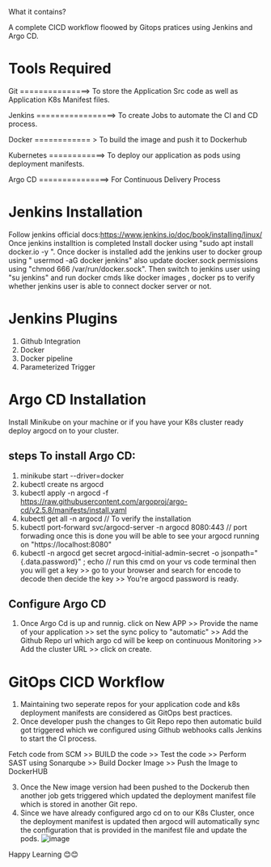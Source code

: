 What it contains?

A complete CICD workflow floowed by Gitops pratices using Jenkins and Argo CD.

Tools Required
==========================

Git ===============> To store the Application Src code as well as Application K8s Manifest files.

Jenkins   =================>  To create Jobs to automate the CI and CD process.

Docker    ============ > To build the image and push it to Dockerhub

Kubernetes  ============> To deploy our application as pods using deployment manifests.

Argo CD   ===============> For Continuous Delivery Process

Jenkins Installation
====================
Follow jenkins official docs:https://www.jenkins.io/doc/book/installing/linux/
Once jenkins installtion is completed Install docker using 
 "sudo apt install docker.io -y ".
Once docker is installed add the jenkins user to docker group using " usermod -aG docker jenkins" also update docker.sock permissions using "chmod 666 /var/run/docker.sock".
Then switch to jenkins user using "su jenkins" and run docker cmds like docker images , docker ps to verify whether jenkins user is able to connect docker server or not.


Jenkins Plugins 
======================

1. Github Integration
2. Docker
3. Docker pipeline
4. Parameterized Trigger


Argo CD Installation
==============================

Install Minikube on your machine or if you have your K8s cluster ready deploy argocd on to your cluster.

steps To install Argo CD:
--------------------------
1. minikube start --driver=docker
2. kubectl create ns argocd
3. kubectl apply -n argocd -f https://raw.githubusercontent.com/argoproj/argo-cd/v2.5.8/manifests/install.yaml
4. kubectl get all -n argocd   // To verify the installation
5. kubectl port-forward svc/argocd-server -n argocd 8080:443   // port forwading once this is done you will be able to see your argocd running on "https://localhost:8080"
6. kubectl -n argocd get secret argocd-initial-admin-secret -o jsonpath="{.data.password}" ; echo   // run this cmd on your vs code terminal then you will get a key >> go to your browser and search for encode to decode then decide the key >> You're argocd password is ready.

Configure Argo CD
-------------------
1. Once Argo Cd is up and runnig.
   click on New APP >> Provide the name of your application  >> set the sync policy to "automatic"  >> Add the Github Repo url which argo cd will be keep on continuous Monitoring >> Add the cluster URL  >> click on create.

GitOps CICD Workflow
==============
1. Maintaining two seperate repos for your application code and k8s deployment manifests are considered as GitOps best practices.
2. Once developer push the changes to Git Repo repo then automatic build got triggered which we configured using Github webhooks calls Jenkins to start the CI process.

  Fetch code from SCM >> BUILD the code  >> Test the code  >> Perform SAST using Sonarqube  >> Build Docker Image  >> Push the Image to DockerHUB
  
3. Once the New image version had been pushed to the Dockerub then another job gets triggered which updated the deployment manifest file which is stored in another Git repo.
4. Since we have already configured argo cd on to our K8s Cluster, once the deployment manifest is updated then argocd will automatically sync the configuration that is provided in the manifest file and update the pods.
![image](https://user-images.githubusercontent.com/111578142/230019839-6cc093bf-6461-46f6-b85c-43fa5141dbfe.png)


Happy Learning 😊😊

